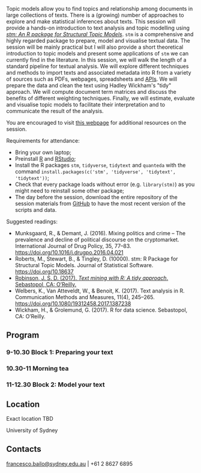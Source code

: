 Topic models allow you to find topics and relationship among documents in large collections of texts. There is a (growing) number of approaches to explore and make statistical inferences about texts. This session will provide a hands-on introduction to text analysis and topic modelling using *[stm: An R package for Structural Topic Models](https://cran.r-project.org/web/packages/stm/index.html)*.  `stm`  is a comprehensive and highly regarded package to prepare, model and visualise textual data. The session will be mainly practical but I will also provide a short theoretical introduction to topic models and present some applications of `stm` we can currently find in the literature. In this session, we will walk the length of a standard pipeline for textual analysis. We will explore different techniques and methods to import texts and associated metadata into R from a variety of sources such as PDFs, webpages, spreadsheets and [APIs](https://en.wikipedia.org/wiki/Application_programming_interface). We will prepare the data and clean the text using Hadley Wickham's "tidy" approach. We will compute document term matrices and discuss the benefits of different weighting techniques. Finally, we will estimate, evaluate and visualise topic models to facilitate their interpretation and to communicate the result of the analysis.

You are encouraged to visit [this webpage](https://digital-methods-sydney.github.io/ws-201812/) for additional resources on the session.

Requirements for attendance:

* Bring your own laptop;
* Preinstall [R](https://cran.r-project.org/mirrors.html) and [RStudio](https://www.rstudio.com/products/rstudio/#Desktop);
* Install the R packages `stm`, `tidyverse`, `tidytext` and `quanteda` with the command `install.packages(c('stm', 'tidyverse', 'tidytext', 'tidytext'))`;
* Check that every package loads without error (e.g. `library(stm)`) as you might need to reinstall some other package;
* The day before the session, download the entire repository of the session materials from [GitHub](https://github.com/Digital-Methods-Sydney/ws-201808/archive/master.zip) to have the most recent version of the scripts and data.

Suggested readings:

* Munksgaard, R., & Demant, J. (2016). Mixing politics and crime – The prevalence and decline of political discourse on the cryptomarket. International Journal of Drug Policy, 35, 77–83. https://doi.org/10.1016/j.drugpo.2016.04.021
* Roberts, M., Stewart, B., & Tingley, D. (10000). stm: R Package for Structural Topic Models. Journal of Statistical Software. https://doi.org/10.18637
* [Robinson, J. S. D. (2017). *Text mining with R: A tidy approach*. Sebastopol, CA: O’Reilly.](https://www.tidytextmining.com/)
* Welbers, K., Van Atteveldt, W., & Benoit, K. (2017). Text analysis in R. Communication Methods and Measures, 11(4), 245–265. https://doi.org/10.1080/19312458.2017.1387238
* Wickham, H., & Grolemund, G. (2017). R for data science. Sebastopol, CA: O’Reilly.


## Program

### 9-10.30 Block 1: Preparing your text

### 10.30-11 Morning tea

### 11-12.30 Block 2: Model your text

## Location

Exact location TBD

University of Sydney

## Contacts

francesco.bailo@sydney.edu.au | +61 2 8627 6895
